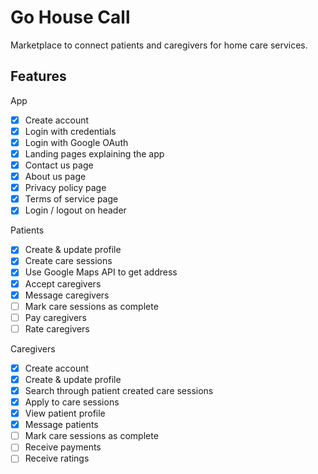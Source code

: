 # Go House Call
Marketplace to connect patients and caregivers for home care services.
## Features
App 
- [x] Create account 
- [x] Login with credentials 
- [x] Login with Google OAuth
- [x] Landing pages explaining the app
- [x] Contact us page
- [x] About us page
- [x] Privacy policy page
- [x] Terms of service page
- [x] Login / logout on header 

Patients
- [x] Create & update profile
- [x] Create care sessions
- [x] Use Google Maps API to get address
- [x] Accept caregivers
- [x] Message caregivers
- [ ] Mark care sessions as complete
- [ ] Pay caregivers
- [ ] Rate caregivers

Caregivers
- [x] Create account
- [x] Create & update profile
- [x] Search through patient created care sessions
- [x] Apply to care sessions
- [x] View patient profile
- [x] Message patients
- [ ] Mark care sessions as complete
- [ ] Receive payments
- [ ] Receive ratings